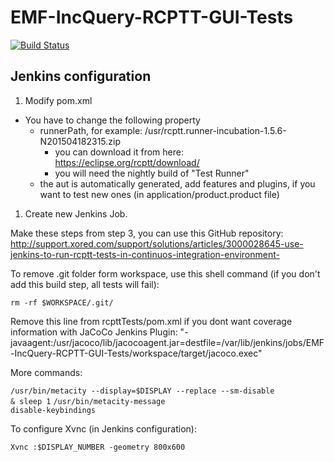 # EMF-IncQuery-RCPTT-GUI-Tests

[![Build Status](https://build.inf.mit.bme.hu/jenkins/job/incquery-rcptt-tests/badge/icon)](https://build.inf.mit.bme.hu/jenkins/job/incquery-rcptt-tests/)

## Jenkins configuration

1. Modify pom.xml
  * You have to change the following property
    * runnerPath, for example: /usr/rcptt.runner-incubation-1.5.6-N201504182315.zip
      * you can download it from here: https://eclipse.org/rcptt/download/
      * you will need the nightly build of "Test Runner"
    * the aut is automatically generated, add features and plugins, if you want to test new ones (in  application/product.product file)
    
1. Create new Jenkins Job. 

  Make these steps from step 3, you can use this GitHub repository:  
   http://support.xored.com/support/solutions/articles/3000028645-use-jenkins-to-run-rcptt-tests-in-continuos-integration-environment-

  To remove .git folder form workspace, use this shell command (if you don't add this build step, all tests will fail):

  <code>rm -rf $WORKSPACE/.git/</code>
  
  Remove this line from rcpttTests/pom.xml if you dont want coverage information with JaCoCo Jenkins Plugin:
  	"<vmArg>-javaagent:/usr/jacoco/lib/jacocoagent.jar=destfile=/var/lib/jenkins/jobs/EMF-IncQuery-RCPTT-GUI-Tests/workspace/target/jacoco.exec</vmArg>"

  More commands:

  <code>/usr/bin/metacity --display=$DISPLAY --replace --sm-disable & sleep 1</code>
  <code>/usr/bin/metacity-message disable-keybindings</code>

  To configure Xvnc (in Jenkins configuration):
  
  <code>Xvnc :$DISPLAY_NUMBER -geometry 800x600</code>


